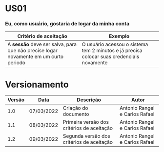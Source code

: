 # US01

### Eu, como usuário, gostaria de logar da minha conta

| Critério de aceitação                                                                 | Exemplo                                                                                   |
| ------------------------------------------------------------------------------------- | ----------------------------------------------------------------------------------------- |
| A **sessão** deve ser salva, para que não precise logar novamente em um curto periodo | O usuário acessou o sistema tem 2 minutos e já precisa colocar suas credenciais novamente |

# Versionamento

| Versão | Data       | Descrição                                  | Autor                          |
| ------ | ---------- | ------------------------------------------ | ------------------------------ |
| 1.0    | 07/03/2022 | Criação do documento                       | Antonio Rangel e Carlos Rafael |
| 1.1    | 08/03/2022 | Primeira versão dos critérios de aceitação | Antonio Rangel e Carlos Rafael |
| 1.2    | 09/03/2022 | Segunda versão dos critérios de aceitação  | Antonio Rangel e Carlos Rafael |
